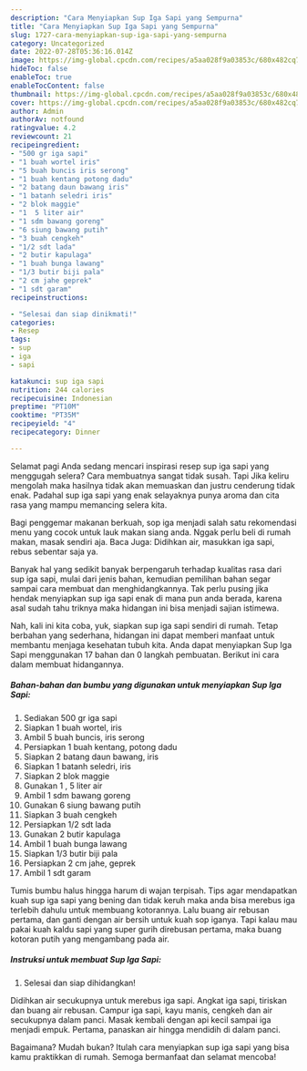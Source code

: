 ```yaml
---
description: "Cara Menyiapkan Sup Iga Sapi yang Sempurna"
title: "Cara Menyiapkan Sup Iga Sapi yang Sempurna"
slug: 1727-cara-menyiapkan-sup-iga-sapi-yang-sempurna
category: Uncategorized
date: 2022-07-28T05:36:16.014Z
image: https://img-global.cpcdn.com/recipes/a5aa028f9a03853c/680x482cq70/sup-iga-sapi-foto-resep-utama.jpg
hideToc: false
enableToc: true
enableTocContent: false
thumbnail: https://img-global.cpcdn.com/recipes/a5aa028f9a03853c/680x482cq70/sup-iga-sapi-foto-resep-utama.jpg
cover: https://img-global.cpcdn.com/recipes/a5aa028f9a03853c/680x482cq70/sup-iga-sapi-foto-resep-utama.jpg
author: Admin
authorAv: notfound
ratingvalue: 4.2
reviewcount: 21
recipeingredient:
- "500 gr iga sapi"
- "1 buah wortel iris"
- "5 buah buncis iris serong"
- "1 buah kentang potong dadu"
- "2 batang daun bawang iris"
- "1 batanh seledri iris"
- "2 blok maggie"
- "1  5 liter air"
- "1 sdm bawang goreng"
- "6 siung bawang putih"
- "3 buah cengkeh"
- "1/2 sdt lada"
- "2 butir kapulaga"
- "1 buah bunga lawang"
- "1/3 butir biji pala"
- "2 cm jahe geprek"
- "1 sdt garam"
recipeinstructions:

- "Selesai dan siap dinikmati!"
categories:
- Resep
tags:
- sup
- iga
- sapi

katakunci: sup iga sapi 
nutrition: 244 calories
recipecuisine: Indonesian
preptime: "PT10M"
cooktime: "PT35M"
recipeyield: "4"
recipecategory: Dinner

---
```



Selamat pagi Anda sedang mencari inspirasi resep sup iga sapi yang menggugah selera? Cara membuatnya sangat tidak susah. Tapi Jika keliru mengolah maka hasilnya tidak akan memuaskan dan justru cenderung tidak enak. Padahal sup iga sapi yang enak selayaknya punya aroma dan cita rasa yang mampu memancing selera kita.


Bagi penggemar makanan berkuah, sop iga menjadi salah satu rekomendasi menu yang cocok untuk lauk makan siang anda. Nggak perlu beli di rumah makan, masak sendiri aja. Baca Juga: Didihkan air, masukkan iga sapi, rebus sebentar saja ya.

Banyak hal yang sedikit banyak berpengaruh terhadap kualitas rasa dari sup iga sapi, mulai dari jenis bahan, kemudian pemilihan bahan segar sampai cara membuat dan menghidangkannya. Tak perlu pusing jika hendak menyiapkan sup iga sapi enak di mana pun anda berada, karena asal sudah tahu triknya maka hidangan ini bisa menjadi sajian istimewa.


Nah, kali ini kita coba, yuk, siapkan sup iga sapi sendiri di rumah. Tetap berbahan yang sederhana, hidangan ini dapat memberi manfaat untuk membantu menjaga kesehatan tubuh kita. Anda dapat menyiapkan Sup Iga Sapi menggunakan 17 bahan dan 0 langkah pembuatan. Berikut ini cara dalam membuat hidangannya.

<!--inarticleads1-->

##### Bahan-bahan dan bumbu yang digunakan untuk menyiapkan Sup Iga Sapi:

1. Sediakan 500 gr iga sapi
1. Siapkan 1 buah wortel, iris
1. Ambil 5 buah buncis, iris serong
1. Persiapkan 1 buah kentang, potong dadu
1. Siapkan 2 batang daun bawang, iris
1. Siapkan 1 batanh seledri, iris
1. Siapkan 2 blok maggie
1. Gunakan 1 , 5 liter air
1. Ambil 1 sdm bawang goreng
1. Gunakan 6 siung bawang putih
1. Siapkan 3 buah cengkeh
1. Persiapkan 1/2 sdt lada
1. Gunakan 2 butir kapulaga
1. Ambil 1 buah bunga lawang
1. Siapkan 1/3 butir biji pala
1. Persiapkan 2 cm jahe, geprek
1. Ambil 1 sdt garam


Tumis bumbu halus hingga harum di wajan terpisah. Tips agar mendapatkan kuah sup iga sapi yang bening dan tidak keruh maka anda bisa merebus iga terlebih dahulu untuk membuang kotorannya. Lalu buang air rebusan pertama, dan ganti dengan air bersih untuk kuah sop iganya. Tapi kalau mau pakai kuah kaldu sapi yang super gurih direbusan pertama, maka buang kotoran putih yang mengambang pada air. 

<!--inarticleads2-->

##### Instruksi untuk membuat Sup Iga Sapi:


1. Selesai dan siap dihidangkan!

Didihkan air secukupnya untuk merebus iga sapi. Angkat iga sapi, tiriskan dan buang air rebusan. Campur iga sapi, kayu manis, cengkeh dan air secukupnya dalam panci. Masak kembali dengan api kecil sampai iga menjadi empuk. Pertama, panaskan air hingga mendidih di dalam panci. 

Bagaimana? Mudah bukan? Itulah cara menyiapkan sup iga sapi yang bisa kamu praktikkan di rumah. Semoga bermanfaat dan selamat mencoba!
